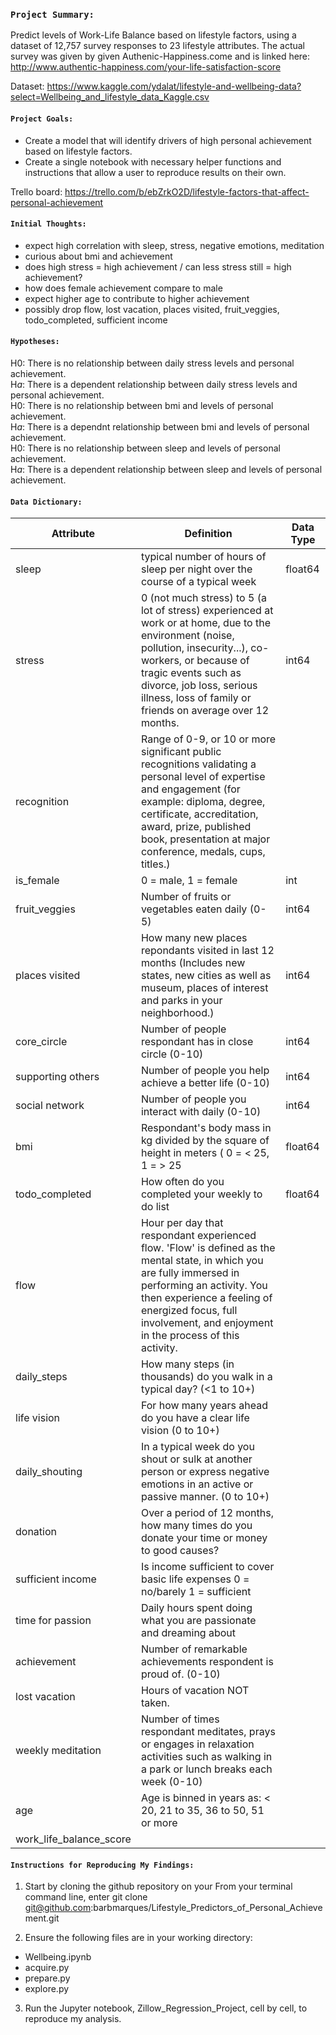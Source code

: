 ### ```Project Summary:```

Predict levels of Work-Life Balance based on lifestyle factors, using a dataset of 12,757 survey responses to 23 lifestyle attributes. The actual survey was given by given Authenic-Happiness.come and is linked here:  http://www.authentic-happiness.com/your-life-satisfaction-score


Dataset: https://www.kaggle.com/ydalat/lifestyle-and-wellbeing-data?select=Wellbeing_and_lifestyle_data_Kaggle.csv

#### ```Project Goals:```
- Create a model that will identify drivers of high personal achievement based on lifestyle factors. 
- Create a single notebook with necessary helper functions and instructions that allow a user to reproduce results on their own. 

Trello board:  https://trello.com/b/ebZrkO2D/lifestyle-factors-that-affect-personal-achievement


#### ```Initial Thoughts:```

- expect high correlation with sleep, stress, negative emotions, meditation 
- curious about bmi and achievement
- does high stress = high achievement / can less stress still = high achievement?
- how does female achievement compare to male
- expect higher age to contribute to higher achievement
- possibly drop flow, lost vacation, places visited, fruit_veggies, todo_completed, sufficient income

#### ```Hypotheses:```

H${0}$: There is no relationship between daily stress levels and personal achievement.<br>
H${a}$: There is a dependent relationship between daily stress levels and personal achievement.<br>
H${0}$: There is no relationship between bmi and levels of personal achievement. <br>
H${a}$: There is a dependnt relationship between bmi and levels of personal achievement. <br>
H${0}$: There is no relationship between sleep and levels of personal achievement. <br>
H${a}$: There is a dependent relationship between sleep and levels of personal achievement. <br>

#### ```Data Dictionary:``` 

| Attribute | Definition | Data Type |
| ----- | ----- | ----- |
sleep |typical number of hours of sleep per night over the course of a typical week |float64|
|stress | 0 (not much stress) to 5 (a lot of stress) experienced at work or at home, due to the environment (noise, pollution, insecurity...), co-workers, or because of tragic events such as divorce, job loss, serious illness, loss of family or friends on average over 12 months.|int64|
|recognition| Range of 0-9, or 10 or more significant public recognitions validating a personal level of expertise and engagement (for example: diploma, degree, certificate, accreditation, award, prize, published book, presentation at major conference, medals, cups, titles.)|
|is_female|0 = male, 1 = female |int|
|fruit_veggies|Number of fruits or vegetables eaten daily (0-5)| int64 |
|places visited| How many new places repondants visited in last 12 months (Includes new states, new cities as well as museum, places of interest and parks in your neighborhood.)| int64 |
|core_circle| Number of people respondant has in close circle (0-10) | int64 |
|supporting others|Number of people you help achieve a better life (0-10) |int64 |
|social network |Number of people you interact with daily (0-10)| int64 | 
|bmi|Respondant's body mass in kg divided by the square of height in meters ( 0 = < 25, 1 = > 25 |float64|
|todo_completed| How often do you completed your weekly to do list |float64|
|flow|Hour per day that respondant experienced flow. 'Flow' is defined as the mental state, in which you are fully immersed in performing an activity. You then experience a feeling of energized focus, full involvement, and enjoyment in the process of this activity. ||
|daily_steps|How many steps (in thousands) do you walk in a typical day? (<1 to 10+)||
|life vision|For how many years ahead do you have a clear life vision (0 to 10+)||
|daily_shouting|In a typical week do you shout or sulk at another person or express negative emotions in an active or passive manner. (0 to 10+)||
|donation|Over a period of 12 months, how many times do you donate your time or money to good causes? ||
|sufficient income| Is income sufficient to cover basic life expenses 0 = no/barely 1 = sufficient ||
|time for passion|Daily hours spent doing what you are passionate and dreaming about||
|achievement|Number of remarkable achievements respondent is proud of. (0-10)||
|lost vacation|Hours of vacation NOT taken. ||
|weekly meditation| Number of times respondant meditates, prays or engages in relaxation activities such as walking in a park or lunch breaks each week (0-10)||
| age|Age is binned in years as: < 20, 21 to 35, 36 to 50, 51 or more||
|work_life_balance_score|||


#### ```Instructions for Reproducing My Findings:```

1.  Start by cloning the github repository on your From your terminal command line, enter git clone git@github.com:barbmarques/Lifestyle_Predictors_of_Personal_Achievement.git

2.  Ensure the following files are in your working directory:  
 - Wellbeing.ipynb
 - acquire.py
 - prepare.py
 - explore.py
  
3. Run the Jupyter notebook, Zillow_Regression_Project, cell by cell, to reproduce my analysis.

